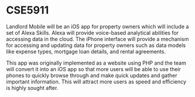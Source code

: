# CSE5911

Landlord Mobile will be an iOS app for property owners which will include a set of Alexa Skills. Alexa will provide voice-based analytical abilities for accessing data in the cloud. The iPhone interface will provide a mechanism for accessing and updating data for property owners such as data models like expense types, mortgage loan details, and rental agreements. 

This app was originally implemented as a website using PHP and the team will convert it into an iOS app so that more users will be able to use their phones to quickly browse through and make quick updates and gather important information. This will attract more users as speed and efficiency is highly sought after. 
